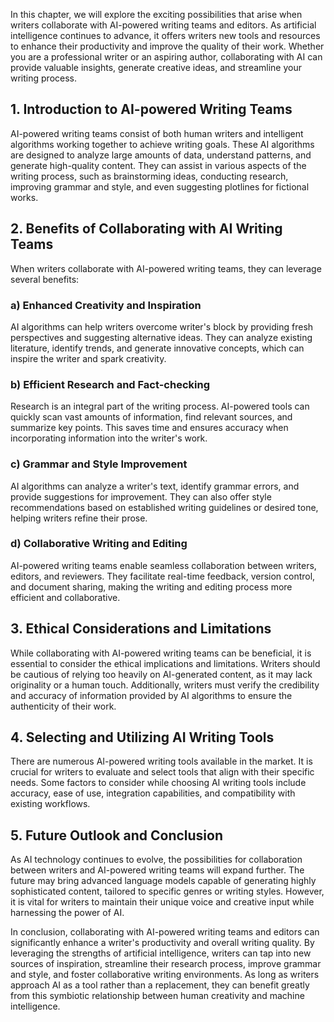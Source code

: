 
In this chapter, we will explore the exciting possibilities that arise when writers collaborate with AI-powered writing teams and editors. As artificial intelligence continues to advance, it offers writers new tools and resources to enhance their productivity and improve the quality of their work. Whether you are a professional writer or an aspiring author, collaborating with AI can provide valuable insights, generate creative ideas, and streamline your writing process.

## 1. Introduction to AI-powered Writing Teams

AI-powered writing teams consist of both human writers and intelligent algorithms working together to achieve writing goals. These AI algorithms are designed to analyze large amounts of data, understand patterns, and generate high-quality content. They can assist in various aspects of the writing process, such as brainstorming ideas, conducting research, improving grammar and style, and even suggesting plotlines for fictional works.

## 2. Benefits of Collaborating with AI Writing Teams

When writers collaborate with AI-powered writing teams, they can leverage several benefits:

### a) Enhanced Creativity and Inspiration
AI algorithms can help writers overcome writer's block by providing fresh perspectives and suggesting alternative ideas. They can analyze existing literature, identify trends, and generate innovative concepts, which can inspire the writer and spark creativity.

### b) Efficient Research and Fact-checking
Research is an integral part of the writing process. AI-powered tools can quickly scan vast amounts of information, find relevant sources, and summarize key points. This saves time and ensures accuracy when incorporating information into the writer's work.

### c) Grammar and Style Improvement
AI algorithms can analyze a writer's text, identify grammar errors, and provide suggestions for improvement. They can also offer style recommendations based on established writing guidelines or desired tone, helping writers refine their prose.

### d) Collaborative Writing and Editing
AI-powered writing teams enable seamless collaboration between writers, editors, and reviewers. They facilitate real-time feedback, version control, and document sharing, making the writing and editing process more efficient and collaborative.

## 3. Ethical Considerations and Limitations

While collaborating with AI-powered writing teams can be beneficial, it is essential to consider the ethical implications and limitations. Writers should be cautious of relying too heavily on AI-generated content, as it may lack originality or a human touch. Additionally, writers must verify the credibility and accuracy of information provided by AI algorithms to ensure the authenticity of their work.

## 4. Selecting and Utilizing AI Writing Tools

There are numerous AI-powered writing tools available in the market. It is crucial for writers to evaluate and select tools that align with their specific needs. Some factors to consider while choosing AI writing tools include accuracy, ease of use, integration capabilities, and compatibility with existing workflows.

## 5. Future Outlook and Conclusion

As AI technology continues to evolve, the possibilities for collaboration between writers and AI-powered writing teams will expand further. The future may bring advanced language models capable of generating highly sophisticated content, tailored to specific genres or writing styles. However, it is vital for writers to maintain their unique voice and creative input while harnessing the power of AI.

In conclusion, collaborating with AI-powered writing teams and editors can significantly enhance a writer's productivity and overall writing quality. By leveraging the strengths of artificial intelligence, writers can tap into new sources of inspiration, streamline their research process, improve grammar and style, and foster collaborative writing environments. As long as writers approach AI as a tool rather than a replacement, they can benefit greatly from this symbiotic relationship between human creativity and machine intelligence.
